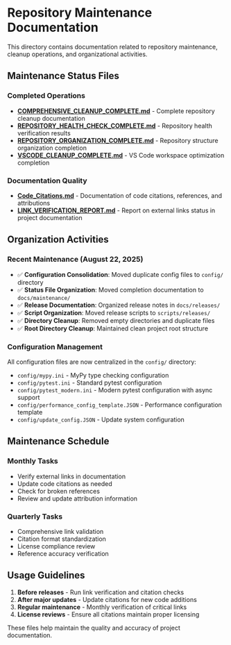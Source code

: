 # Repository Maintenance Documentation

This directory contains documentation related to repository maintenance, cleanup operations, and organizational activities.

## Maintenance Status Files

### Completed Operations

- **[COMPREHENSIVE_CLEANUP_COMPLETE.md](./COMPREHENSIVE_CLEANUP_COMPLETE.md)** - Complete repository cleanup documentation
- **[REPOSITORY_HEALTH_CHECK_COMPLETE.md](./REPOSITORY_HEALTH_CHECK_COMPLETE.md)** - Repository health verification results
- **[REPOSITORY_ORGANIZATION_COMPLETE.md](./REPOSITORY_ORGANIZATION_COMPLETE.md)** - Repository structure organization completion
- **[VSCODE_CLEANUP_COMPLETE.md](./VSCODE_CLEANUP_COMPLETE.md)** - VS Code workspace optimization completion

### Documentation Quality

- **[Code_Citations.md](./Code_Citations.md)** - Documentation of code citations, references, and attributions
- **[LINK_VERIFICATION_REPORT.md](./LINK_VERIFICATION_REPORT.md)** - Report on external links status in project documentation

## Organization Activities

### Recent Maintenance (August 22, 2025)

- ✅ **Configuration Consolidation**: Moved duplicate config files to `config/` directory
- ✅ **Status File Organization**: Moved completion documentation to `docs/maintenance/`
- ✅ **Release Documentation**: Organized release notes in `docs/releases/`
- ✅ **Script Organization**: Moved release scripts to `scripts/releases/`
- ✅ **Directory Cleanup**: Removed empty directories and duplicate files
- ✅ **Root Directory Cleanup**: Maintained clean project root structure

### Configuration Management

All configuration files are now centralized in the `config/` directory:

- `config/mypy.ini` - MyPy type checking configuration
- `config/pytest.ini` - Standard pytest configuration
- `config/pytest_modern.ini` - Modern pytest configuration with async support
- `config/performance_config_template.JSON` - Performance configuration template
- `config/update_config.JSON` - Update system configuration

## Maintenance Schedule

### Monthly Tasks

- Verify external links in documentation
- Update code citations as needed
- Check for broken references
- Review and update attribution information

### Quarterly Tasks

- Comprehensive link validation
- Citation format standardization
- License compliance review
- Reference accuracy verification

## Usage Guidelines

1. **Before releases** - Run link verification and citation checks
2. **After major updates** - Update citations for new code additions
3. **Regular maintenance** - Monthly verification of critical links
4. **License reviews** - Ensure all citations maintain proper licensing

These files help maintain the quality and accuracy of project documentation.
